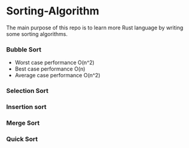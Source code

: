 # Sorting-Algorithm

The main purpose of this repo is to learn more Rust language by writing some sorting algorithms.

### Bubble Sort

+ Worst case performance O(n^2)
+ Best case performance O(n)
+ Average case performance O(n^2)

### Selection Sort

### Insertion sort

### Merge Sort

### Quick Sort
